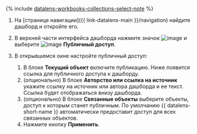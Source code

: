
{% include [datalens-workbooks-collections-select-note](./datalens-workbooks-collections-select-note.md) %}


1. На [странице навигации]({{ link-datalens-main }}/navigation) найдите дашборд и откройте его.
1. В верхней части интерфейса дашборда нажмите значок ![image](../../../_assets/console-icons/ellipsis.svg) и выберите ![image](../../../_assets/console-icons/nodes-right.svg) **Публичный доступ**.
1. В открывшемся окне настройте публичный доступ:

   1. В блоке **Текущий объект** включите публикацию. Ниже появится ссылка для публичного доступа к дашборду.
   1. (опционально) В блоке **Авторство или ссылка на источник** укажите ссылку на источник или автора дашборда и ее текст. Ссылка будет отображаться внизу дашборда.
   1. (опционально) В блоке **Связанные объекты** выберите объекты, доступ к которым станет публичным. По умолчанию {{ datalens-short-name }} автоматически предоставит доступ для всех связанных объектов.
   1. Нажмите кнопку **Применить**.
